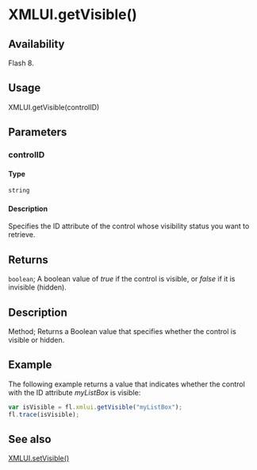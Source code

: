 # XMLUI.getVisible()

## Availability

Flash 8.

## Usage

XMLUI.getVisible(controlID)

## Parameters

### **controlID**

#### Type

```typescript
string
```

#### Description

Specifies the ID attribute of the control whose visibility status you want to retrieve.

## Returns

`boolean`; A boolean value of *true* if the control is visible, or *false* if it is invisible (hidden).

## Description

Method; Returns a Boolean value that specifies whether the control is visible or hidden.

## Example

The following example returns a value that indicates whether the control with the ID attribute *myListBox* is visible:

```javascript
var isVisible = fl.xmlui.getVisible("myListBox");
fl.trace(isVisible);
```

## See also

[XMLUI.setVisible()](../XMLUI_object/XMLUI10.md)
